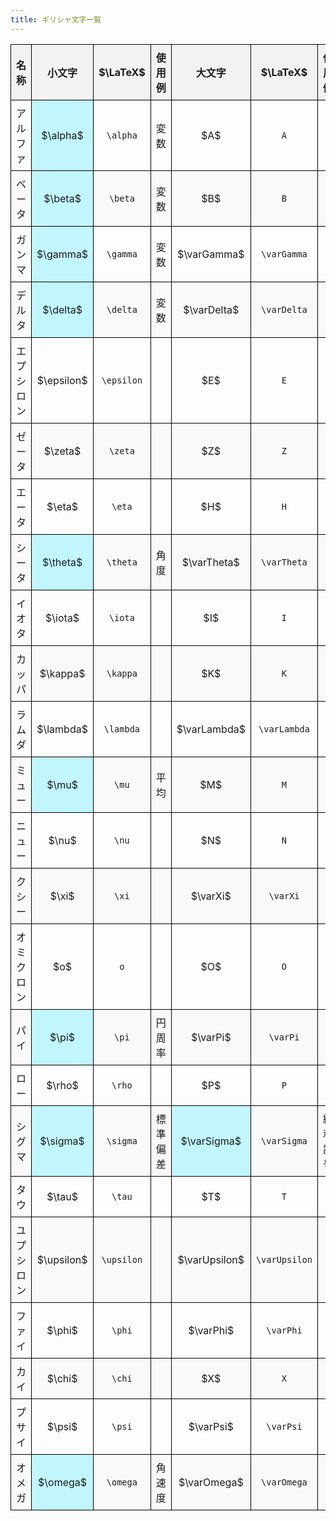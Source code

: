 ```yaml
---
title: ギリシャ文字一覧
---
```


<style>
    table {
        width: 100%;
        border-collapse: collapse;
    }
    th, td {
        border: 1px solid black;
        padding: 8px;
        text-align: center;
        min-height: 24px;
    }
    th {
        background-color: #f2f2f2;
    }
    tr:nth-child(even) {
        background-color: #f9f9f9;
    }
    .significant {
        background-color: rgb(193, 246, 255);
    }

    /* スマホ対応のCSS */
    @media (max-width: 768px) {
        th[data-label="LaTeX"],
        td[data-label="LaTeX"] {
            display: none;
        }
    }
</style>

<table>
    <thead>
        <tr>
            <th data-label="名称">名称</th>
            <th data-label="小文字">小文字</th>
            <th data-label="LaTeX"> $\LaTeX$ </th>
            <th data-label="使用例">使用例</th>
            <th data-label="大文字">大文字</th>
            <th data-label="LaTeX"> $\LaTeX$ </th>
            <th data-label="使用例">使用例</th>
        </tr>
    </thead>
    <tbody>
        <tr>
            <td data-label="名称">アルファ</td>
            <td data-label="小文字" class="significant"> $\alpha$ </td>
            <td data-label="LaTeX"><code>\alpha</code></td>
            <td data-label="使用例">変数</td>
            <td data-label="大文字"> $A$ </td>
            <td data-label="LaTeX"><code>A</code></td>
            <td data-label="使用例"></td>
        </tr>
        <tr>
            <td data-label="名称">ベータ</td>
            <td data-label="小文字" class="significant"> $\beta$ </td>
            <td data-label="LaTeX"><code>\beta</code></td>
            <td data-label="使用例">変数</td>
            <td data-label="大文字"> $B$ </td>
            <td data-label="LaTeX"><code>B</code></td>
            <td data-label="使用例"></td>
        </tr>
        <tr>
            <td data-label="名称">ガンマ</td>
            <td data-label="小文字" class="significant"> $\gamma$ </td>
            <td data-label="LaTeX"><code>\gamma</code></td>
            <td data-label="使用例">変数</td>
            <td data-label="大文字"> $\varGamma$ </td>
            <td data-label="LaTeX"><code>\varGamma</code></td>
            <td data-label="使用例"></td>
        </tr>
        <tr>
            <td data-label="名称">デルタ</td>
            <td data-label="小文字" class="significant"> $\delta$ </td>
            <td data-label="LaTeX"><code>\delta</code></td>
            <td data-label="使用例">変数</td>
            <td data-label="大文字"> $\varDelta$ </td>
            <td data-label="LaTeX"><code>\varDelta</code></td>
            <td data-label="使用例"></td>
        </tr>
        <tr>
            <td data-label="名称">エプシロン</td>
            <td data-label="小文字"> $\epsilon$ </td>
            <td data-label="LaTeX"><code>\epsilon</code></td>
            <td data-label="使用例"></td>
            <td data-label="大文字"> $E$ </td>
            <td data-label="LaTeX"><code>E</code></td>
            <td data-label="使用例"></td>
        </tr>
        <tr>
            <td data-label="名称">ゼータ</td>
            <td data-label="小文字"> $\zeta$ </td>
            <td data-label="LaTeX"><code>\zeta</code></td>
            <td data-label="使用例"></td>
            <td data-label="大文字"> $Z$ </td>
            <td data-label="LaTeX"><code>Z</code></td>
            <td data-label="使用例"></td>
        </tr>
        <tr>
            <td data-label="名称">エータ</td>
            <td data-label="小文字"> $\eta$ </td>
            <td data-label="LaTeX"><code>\eta</code></td>
            <td data-label="使用例"></td>
            <td data-label="大文字"> $H$ </td>
            <td data-label="LaTeX"><code>H</code></td>
            <td data-label="使用例"></td>
        </tr>
        <tr>
            <td data-label="名称">シータ</td>
            <td data-label="小文字" class="significant"> $\theta$ </td>
            <td data-label="LaTeX"><code>\theta</code></td>
            <td data-label="使用例">角度</td>
            <td data-label="大文字"> $\varTheta$ </td>
            <td data-label="LaTeX"><code>\varTheta</code></td>
            <td data-label="使用例"></td>
        </tr>
        <tr>
            <td data-label="名称">イオタ</td>
            <td data-label="小文字"> $\iota$ </td>
            <td data-label="LaTeX"><code>\iota</code></td>
            <td data-label="使用例"></td>
            <td data-label="大文字"> $I$ </td>
            <td data-label="LaTeX"><code>I</code></td>
            <td data-label="使用例"></td>
        </tr>
        <tr>
            <td data-label="名称">カッパ</td>
            <td data-label="小文字"> $\kappa$ </td>
            <td data-label="LaTeX"><code>\kappa</code></td>
            <td data-label="使用例"></td>
            <td data-label="大文字"> $K$ </td>
            <td data-label="LaTeX"><code>K</code></td>
            <td data-label="使用例"></td>
        </tr>
        <tr>
            <td data-label="名称">ラムダ</td>
            <td data-label="小文字"> $\lambda$ </td>
            <td data-label="LaTeX"><code>\lambda</code></td>
            <td data-label="使用例"></td>
            <td data-label="大文字"> $\varLambda$ </td>
            <td data-label="LaTeX"><code>\varLambda</code></td>
            <td data-label="使用例"></td>
        </tr>
        <tr>
            <td data-label="名称">ミュー</td>
            <td data-label="小文字" class="significant"> $\mu$ </td>
            <td data-label="LaTeX"><code>\mu</code></td>
            <td data-label="使用例">平均</td>
            <td data-label="大文字"> $M$ </td>
            <td data-label="LaTeX"><code>M</code></td>
            <td data-label="使用例"></td>
        </tr>
        <tr>
            <td data-label="名称">ニュー</td>
            <td data-label="小文字"> $\nu$ </td>
            <td data-label="LaTeX"><code>\nu</code></td>
            <td data-label="使用例"></td>
            <td data-label="大文字"> $N$ </td>
            <td data-label="LaTeX"><code>N</code></td>
            <td data-label="使用例"></td>
        </tr>
        <tr>
            <td data-label="名称">クシー</td>
            <td data-label="小文字"> $\xi$ </td>
            <td data-label="LaTeX"><code>\xi</code></td>
            <td data-label="使用例"></td>
            <td data-label="大文字"> $\varXi$ </td>
            <td data-label="LaTeX"><code>\varXi</code></td>
            <td data-label="使用例"></td>
        </tr>
        <tr>
            <td data-label="名称">オミクロン</td>
            <td data-label="小文字"> $o$ </td>
            <td data-label="LaTeX"><code>o</code></td>
            <td data-label="使用例"></td>
            <td data-label="大文字"> $O$ </td>
            <td data-label="LaTeX"><code>O</code></td>
            <td data-label="使用例"></td>
        </tr>
        <tr>
            <td data-label="名称">パイ</td>
            <td data-label="小文字" class="significant"> $\pi$ </td>
            <td data-label="LaTeX"><code>\pi</code></td>
            <td data-label="使用例">円周率</td>
            <td data-label="大文字"> $\varPi$ </td>
            <td data-label="LaTeX"><code>\varPi</code></td>
            <td data-label="使用例"></td>
        </tr>
        <tr>
            <td data-label="名称">ロー</td>
            <td data-label="小文字"> $\rho$ </td>
            <td data-label="LaTeX"><code>\rho</code></td>
            <td data-label="使用例"></td>
            <td data-label="大文字"> $P$ </td>
            <td data-label="LaTeX"><code>P</code></td>
            <td data-label="使用例"></td>
        </tr>
        <tr>
            <td data-label="名称">シグマ</td>
            <td data-label="小文字" class="significant"> $\sigma$ </td>
            <td data-label="LaTeX"><code>\sigma</code></td>
            <td data-label="使用例">標準偏差</td>
            <td data-label="大文字" class="significant"> $\varSigma$ </td>
            <td data-label="LaTeX"><code>\varSigma</code></td>
            <td data-label="使用例">総和記号</td>
        </tr>
        <tr>
            <td data-label="名称">タウ</td>
            <td data-label="小文字"> $\tau$ </td>
            <td data-label="LaTeX"><code>\tau</code></td>
            <td data-label="使用例"></td>
            <td data-label="大文字"> $T$ </td>
            <td data-label="LaTeX"><code>T</code></td>
            <td data-label="使用例"></td>
        </tr>
        <tr>
            <td data-label="名称">ユプシロン</td>
            <td data-label="小文字"> $\upsilon$ </td>
            <td data-label="LaTeX"><code>\upsilon</code></td>
            <td data-label="使用例"></td>
            <td data-label="大文字"> $\varUpsilon$ </td>
            <td data-label="LaTeX"><code>\varUpsilon</code></td>
            <td data-label="使用例"></td>
        </tr>
        <tr>
            <td data-label="名称">ファイ</td>
            <td data-label="小文字"> $\phi$ </td>
            <td data-label="LaTeX"><code>\phi</code></td>
            <td data-label="使用例"></td>
            <td data-label="大文字"> $\varPhi$ </td>
            <td data-label="LaTeX"><code>\varPhi</code></td>
            <td data-label="使用例"></td>
        </tr>
        <tr>
            <td data-label="名称">カイ</td>
            <td data-label="小文字"> $\chi$ </td>
            <td data-label="LaTeX"><code>\chi</code></td>
            <td data-label="使用例"></td>
            <td data-label="大文字"> $X$ </td>
            <td data-label="LaTeX"><code>X</code></td>
            <td data-label="使用例"></td>
        </tr>
        <tr>
            <td data-label="名称">プサイ</td>
            <td data-label="小文字"> $\psi$ </td>
            <td data-label="LaTeX"><code>\psi</code></td>
            <td data-label="使用例"></td>
            <td data-label="大文字"> $\varPsi$ </td>
            <td data-label="LaTeX"><code>\varPsi</code></td>
            <td data-label="使用例"></td>
        </tr>
        <tr>
            <td data-label="名称">オメガ</td>
            <td data-label="小文字" class="significant"> $\omega$ </td>
            <td data-label="LaTeX"><code>\omega</code></td>
            <td data-label="使用例">角速度</td>
            <td data-label="大文字"> $\varOmega$ </td>
            <td data-label="LaTeX"><code>\varOmega</code></td>
            <td data-label="使用例"></td>
        </tr>
    </tbody>
</table>
